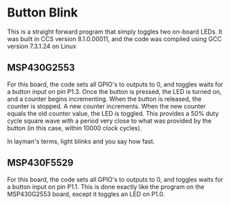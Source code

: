 # Button Blink
This is a straight forward program that simply toggles two on-board LEDs. It was built in CCS version 8.1.0.00011, and the code was compiled using GCC version 7.3.1.24 on Linux

## MSP430G2553
For this board, the code sets all GPIO's to outputs to 0, and toggles waits for a button input on pin P1.3. Once the button is pressed, the LED is turned on, and a counter begins incrementing. When the button is released, the counter is stopped. A new counter increments. When the new counter equals the old counter value, the LED is toggled. This provides a 50% duty cycle square wave with a period very close to what was provided by the button (in this case, within 10000 clock cycles). 

In layman's terms, light blinks and you say how fast. 
## MSP430F5529
For this board, the code sets all GPIO's to outputs to 0, and toggles waits for a button input on pin P1.1.
This is done exactly like the program on the MSP430G2553 board, except it toggles an LED on P1.0.

